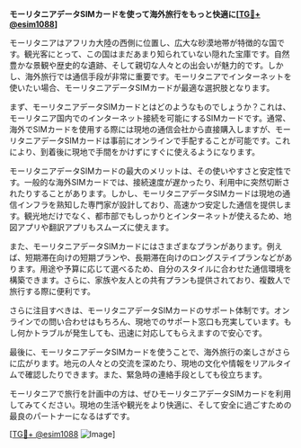 **モーリタニアデータSIMカードを使って海外旅行をもっと快適に[[TG💪+ @esim1088](https://t.me/s/esim1088)]**

モーリタニアはアフリカ大陸の西側に位置し、広大な砂漠地帯が特徴的な国です。観光客にとって、この国はまだあまり知られていない隠れた宝庫です。自然豊かな景観や歴史的な遺跡、そして親切な人々との出会いが魅力的です。しかし、海外旅行では通信手段が非常に重要です。モーリタニアでインターネットを使いたい場合、モーリタニアデータSIMカードが最適な選択肢となります。

まず、モーリタニアデータSIMカードとはどのようなものでしょうか？これは、モーリタニア国内でのインターネット接続を可能にするSIMカードです。通常、海外でSIMカードを使用する際には現地の通信会社から直接購入しますが、モーリタニアデータSIMカードは事前にオンラインで手配することが可能です。これにより、到着後に現地で手間をかけずにすぐに使えるようになります。

モーリタニアデータSIMカードの最大のメリットは、その使いやすさと安定性です。一般的な海外SIMカードでは、接続速度が遅かったり、利用中に突然切断されたりすることがあります。しかし、モーリタニアデータSIMカードは現地の通信インフラを熟知した専門家が設計しており、高速かつ安定した通信を提供します。観光地だけでなく、都市部でもしっかりとインターネットが使えるため、地図アプリや翻訳アプリもスムーズに使えます。

また、モーリタニアデータSIMカードにはさまざまなプランがあります。例えば、短期滞在向けの短期プランや、長期滞在向けのロングステイプランなどがあります。用途や予算に応じて選べるため、自分のスタイルに合わせた通信環境を構築できます。さらに、家族や友人との共有プランも提供されており、複数人で旅行する際に便利です。

さらに注目すべきは、モーリタニアデータSIMカードのサポート体制です。オンラインでの問い合わせはもちろん、現地でのサポート窓口も充実しています。もし何かトラブルが発生しても、迅速に対応してもらえますので安心です。

最後に、モーリタニアデータSIMカードを使うことで、海外旅行の楽しさがさらに広がります。地元の人々との交流を深めたり、現地の文化や情報をリアルタイムで確認したりできます。また、緊急時の連絡手段としても役立ちます。

モーリタニアで旅行を計画中の方は、ぜひモーリタニアデータSIMカードを利用してみてください。現地の生活や観光をより快適に、そして安全に過ごすための最良のパートナーになるはずです。

[[TG💪+ @esim1088](https://t.me/s/esim1088) ![Image](https://i.postimg.cc/Y0z9fWf4/image.png)]
